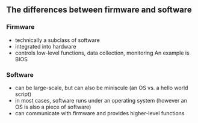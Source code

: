 ## The differences between firmware and software

### Firmware
- technically a subclass of software
- integrated into hardware
- controls low-level functions, data collection, monitoring
An example is BIOS

### Software
- can be large-scale, but can also be miniscule (an OS vs. a hello world script)
- in most cases, software runs under an operating system (however an OS is also a piece of software)
- can communicate with firmware and provides higher-level functions
